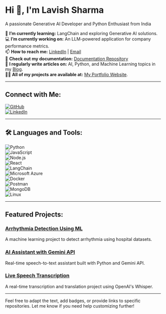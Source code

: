 # Hi 👋, I'm Lavish Sharma

A passionate Generative AI Developer and Python Enthusiast from India

🚀 **I’m currently learning:** LangChain and exploring Generative AI solutions.  
💻 **I’m currently working on:** An LLM-powered application for company performance metrics.  
📫 **How to reach me:** [LinkedIn](https://www.linkedin.com/in/lavish-sharma) | [Email](mailto:lavish.sh25@gmail.com)  
📝 **Check out my documentation:** [Documentation Repository](https://github.com/YourUsername/Documentation)  
💬 **I regularly write articles on:** AI, Python, and Machine Learning topics in my [Blog](#).  
👨‍💻 **All of my projects are available at:** [My Portfolio Website](https://github.com/YourUsername).  

---

## Connect with Me:  
[![GitHub](https://img.shields.io/badge/GitHub-YourUsername-black?style=for-the-badge&logo=github)](https://github.com/YourUsername)  
[![LinkedIn](https://img.shields.io/badge/LinkedIn-Lavish%20Sharma-blue?style=for-the-badge&logo=linkedin)](https://www.linkedin.com/in/lavish-sharma)

---

## 🛠️ Languages and Tools:  
![Python](https://img.shields.io/badge/Python-3776AB?style=for-the-badge&logo=python&logoColor=white)  
![JavaScript](https://img.shields.io/badge/JavaScript-F7DF1E?style=for-the-badge&logo=javascript&logoColor=black)  
![Node.js](https://img.shields.io/badge/Node.js-339933?style=for-the-badge&logo=nodedotjs&logoColor=white)  
![React](https://img.shields.io/badge/React-61DAFB?style=for-the-badge&logo=react&logoColor=black)  
![LangChain](https://img.shields.io/badge/LangChain-blueviolet?style=for-the-badge&logo=python&logoColor=white)  
![Microsoft Azure](https://img.shields.io/badge/Azure-0078D4?style=for-the-badge&logo=microsoft-azure&logoColor=white)  
![Docker](https://img.shields.io/badge/Docker-2496ED?style=for-the-badge&logo=docker&logoColor=white)  
![Postman](https://img.shields.io/badge/Postman-FF6C37?style=for-the-badge&logo=postman&logoColor=white)  
![MongoDB](https://img.shields.io/badge/MongoDB-4EA94B?style=for-the-badge&logo=mongodb&logoColor=white)  
![Linux](https://img.shields.io/badge/Linux-FCC624?style=for-the-badge&logo=linux&logoColor=black)

---

## Featured Projects:  
### [Arrhythmia Detection Using ML](https://github.com/YourUsername/Arrhythmia-Detection)  
A machine learning project to detect arrhythmia using hospital datasets.  

### [AI Assistant with Gemini API](https://github.com/YourUsername/AI-Assistant)  
Real-time speech-to-text assistant built with Python and Gemini API.  

### [Live Speech Transcription](https://github.com/YourUsername/Speech-Transcription)  
A real-time transcription and translation project using OpenAI's Whisper.  

---

Feel free to adapt the text, add badges, or provide links to specific repositories. Let me know if you need help customizing further!
